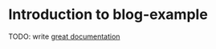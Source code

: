 # Introduction to blog-example

TODO: write [great documentation](http://jacobian.org/writing/what-to-write/)
